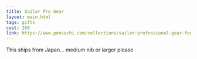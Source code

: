 ```yaml
---
title: Sailor Pro Gear
layout: main.html
tags: gifts
cost: 260
link: https://www.pensachi.com/collections/sailor-professional-gear-fountain-pens/products/sailor-progear-cyan-blue
---
```


This ships from Japan... medium nib or larger please